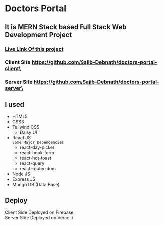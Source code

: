 # Doctors Portal

## It is MERN Stack based Full Stack Web Development Project

### [Live Link Of this project]("https://doctors-portal-4bf91.web.app/")

### Client Site https://github.com/Sajib-Debnath/doctors-portal-client\
### Server Site https://github.com/Sajib-Debnath/doctors-portal-server\


## I used 
* HTML5
* CSS3
* Tailwind CSS
    * Daisy UI
* React JS \
    `Some Major Dependencies`
    * react-day-picker
    * react-hook-form
    * react-hot-toast
    * react-query
    * react-router-dom
* Node JS
* Express JS
* Mongo DB (Data Base)


## Deploy
Client Side Deployed on Firebase \
Server Side Deployed on Vercel \


